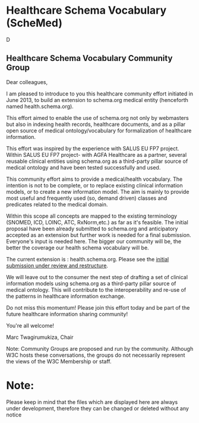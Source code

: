 Healthcare Schema Vocabulary  (ScheMed)
=================================
D <h2 class="group-title">Healthcare Schema Vocabulary Community Group</h2>
  <div class="intro">
    <p>Dear colleagues,</p>
<p>
I am pleased to introduce to you this healthcare community effort initiated in June 2013, to build an extension to schema.org medical entity (henceforth named health.schema.org). </p>

<p>This effort aimed to enable the use of schema.org not only by webmasters but also in indexing health records, healthcare documents,  and as a pillar open source of medical ontology/vocabulary for formalization of healthcare information.</p>

<p>This effort was inspired by the experience with SALUS EU FP7 project. Within SALUS EU FP7 project- with AGFA Healthcare as a partner,  several reusable clinical entities using  schema.org as a third-party pillar source of medical ontology and have been tested successfully and used.</p>

<p>
This community effort aims to provide a medical/health vocabulary. The intention is not to be complete, or to replace existing clinical information models, or to create a new information model. The aim is mainly to provide most useful and frequently used (so, demand driven) classes and predicates related to the medical domain.</p>

<p> Within this scope all concepts are mapped to the existing terminology (SNOMED, ICD, LOINC, ATC, RxNorm,etc.) as far as it's feasible. The initial proposal have been already submitted to schema.org and anticipatory accepted as an extension but further work is needed for a final submission. Everyone's input is needed here. 
The bigger our community will be, the better the coverage our health schema vocabulary will be.</p>

<p>The current extension is : health.schema.org. Please see the <a rel="nofollow" href="http://demoschemed.appspot.com/MedicalEntity">initial submission under review and restructure</a>.</p>

<p>We will leave out to the consumer the next step of drafting a set of clinical information models using schema.org as a third-party pillar source of medical ontology. This will contribute to the interoperability and re-use of the patterns in healthcare information exchange.</p>
<p>Do not miss this momentum! Please join this effort today and be part of the future healthcare information sharing community!</p>
<p>You're all welcome!</p>
<p>Marc Twagirumukiza, Chair</p>  </div>  
  <p id="community-driven">Note: Community Groups are proposed and run by the community. Although W3C hosts these conversations, the groups do not necessarily represent the views of the W3C Membership or staff.</p>
  
</section>


Note:
=====
Please keep in mind that the files which are displayed here are always under development, therefore they can be changed or deleted without any notice

